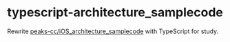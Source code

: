 # typescript-architecture_samplecode

Rewrite [peaks-cc/iOS_architecture_samplecode](https://github.com/peaks-cc/iOS_architecture_samplecode) with TypeScript for study.
